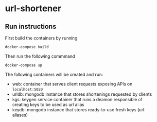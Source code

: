 # url-shortener

## Run instructions

First build the containers by running

```bash
docker-compose build
```

Then run the following commmand

```bash
docker-compose up
```

The following containers will be created and run:

- web: container that serves client requests exposing APIs on `localhost:5020`
- urldb: mongodb instance that stores shortenings requested by clients
- kgs: keygen service container that runs a deamon responsible of creating keys to be used as url alias
- keydb: mongodb instance that stores ready-to-use fresh keys (url aliases)